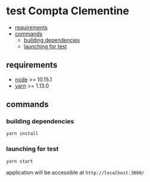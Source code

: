 # test Compta Clementine

<!-- START doctoc generated TOC please keep comment here to allow auto update -->
<!-- DON'T EDIT THIS SECTION, INSTEAD RE-RUN doctoc TO UPDATE -->

- [requirements](#requirements)
- [commands](#commands)
  - [building dependencies](#building-dependencies)
  - [launching for test](#launching-for-test)

<!-- END doctoc generated TOC please keep comment here to allow auto update -->

## requirements

- [node](http://nodejs.org/download/) >= 10.15.1
- [yarn](https://yarnpkg.com/lang/en/) >= 1.13.0

## commands

### building dependencies

```sh
yarn install
```

### launching for test

```sh
yarn start
```

application will be accessible at `http://localhost:3000/`
